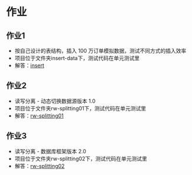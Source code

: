 # 作业

## 作业1
- 按自己设计的表结构，插入 100 万订单模拟数据，测试不同方式的插入效率
- 项目位于文件夹insert-data下，测试代码在单元测试里
- 解答：[insert](insert-data)

## 作业2
- 读写分离 - 动态切换数据源版本 1.0
- 项目位于文件夹rw-splitting01下，测试代码在单元测试里
- 解答：[rw-splitting01](rw-splitting01)

## 作业3
- 读写分离 - 数据库框架版本 2.0
- 项目位于文件夹rw-splitting02下，测试代码在单元测试里
- 解答：[rw-splitting02](rw-splitting02)
